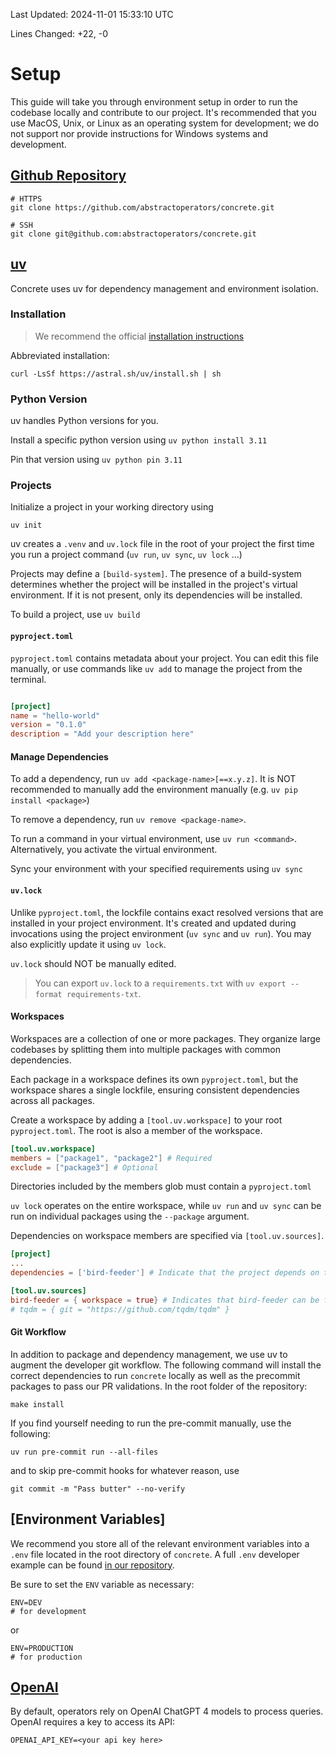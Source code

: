 Last Updated: 2024-11-01 15:33:10 UTC

Lines Changed: +22, -0

# Setup

This guide will take you through environment setup in order to run the codebase locally and contribute to our project.
It's recommended that you use MacOS, Unix, or Linux as an operating system for development; we do not support nor provide instructions for Windows systems and development.

## [Github Repository](https://github.com)

```shell
# HTTPS
git clone https://github.com/abstractoperators/concrete.git

# SSH
git clone git@github.com:abstractoperators/concrete.git
```

## [uv](https://docs.astral.sh/uv/getting-started/)

Concrete uses uv for dependency management and environment isolation.

### Installation
> We recommend the official [installation instructions](https://docs.astral.sh/uv/getting-started/installation/)

Abbreviated installation:

```shell
curl -LsSf https://astral.sh/uv/install.sh | sh 
```

### Python Version

uv handles Python versions for you. 

Install a specific python version using `uv python install 3.11`

Pin that version using `uv python pin 3.11`

### Projects

Initialize a project in your working directory using

```shell
uv init
```

uv creates a `.venv` and `uv.lock` file in the root of your project the first time you run a project command (`uv run`, `uv sync`, `uv lock` ...)

Projects may define a `[build-system]`.
The presence of a build-system determines whether the project will be installed in the project's virtual environment. If it is not present, only its dependencies will be installed.

To build a project, use `uv build`

#### `pyproject.toml`

`pyproject.toml` contains metadata about your project.
You can edit this file manually, or use commands like `uv add` to manage the project from the terminal.

```toml

[project]
name = "hello-world"
version = "0.1.0"
description = "Add your description here"
```

#### Manage Dependencies

To add a dependency, run `uv add <package-name>[==x.y.z]`. It is NOT recommended to manually add the environment manually (e.g. `uv pip install <package>`)

To remove a dependency, run `uv remove <package-name>`.

To run a command in your virtual environment, use `uv run <command>`. Alternatively, you activate the virtual environment.

Sync your environment with your specified requirements using `uv sync`

#### `uv.lock`

Unlike `pyproject.toml`, the lockfile contains exact resolved versions that are installed in your project environment. It's created and updated during invocations using the project environment (`uv sync` and `uv run`). You may also explicitly update it using `uv lock`.

`uv.lock` should NOT be manually edited.

> You can export `uv.lock` to a `requirements.txt` with `uv export --format requirements-txt`.

#### Workspaces

Workspaces are a collection of one or more packages. They organize large codebases by splitting them into multiple packages with common dependencies.

Each package in a workspace defines its own `pyproject.toml`, but the workspace shares a single lockfile, ensuring consistent dependencies across all packages.

Create a workspace by adding a `[tool.uv.workspace]` to your root `pyproject.toml`. The root is also a member of the workspace.

```toml
[tool.uv.workspace]
members = ["package1", "package2"] # Required
exclude = ["package3"] # Optional
```

Directories included by the members glob must contain a `pyproject.toml`

`uv lock` operates on the entire workspace, while `uv run` and `uv sync` can be run on individual packages using the `--package` argument.

Dependencies on workspace members are specified via `[tool.uv.sources]`. 

```toml
[project]
...
dependencies = ['bird-feeder'] # Indicate that the project depends on the bird-feeder package

[tool.uv.sources]
bird-feeder = { workspace = true} # Indicates that bird-feeder can be found in the workspace.
# tqdm = { git = "https://github.com/tqdm/tqdm" }
```

#### Git Workflow

In addition to package and dependency management, we use uv to augment the developer git workflow.
The following command will install the correct dependencies to run `concrete` locally as well as the precommit packages to pass our PR validations.
In the root folder of the repository:

```shell
make install
```

If you find yourself needing to run the pre-commit manually, use the following:

```shell
uv run pre-commit run --all-files
```

and to skip pre-commit hooks for whatever reason, use

```shell
git commit -m "Pass butter" --no-verify
```

## [Environment Variables]

We recommend you store all of the relevant environment variables into a `.env` file
located in the root directory of `concrete`.
A full `.env` developer example can be found [in our repository](https://github.com/abstractoperators/concrete/blob/02cc58605f5b0b507434985ef2bd3ed7bb7e3881/.env.example).

Be sure to set the `ENV` variable as necessary:

```shell
ENV=DEV
# for development
```

or

```shell
ENV=PRODUCTION
# for production
```

## [OpenAI](https://openai.com/index/openai-api/)

By default, operators rely on OpenAI ChatGPT 4 models to process queries. OpenAI requires a key to access its API:

```shell
OPENAI_API_KEY=<your api key here>
```
